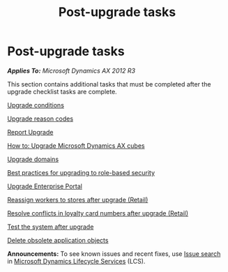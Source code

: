 ﻿---
title: Post-upgrade tasks
TOCTitle: Post-upgrade tasks
ms:assetid: c0706c3c-0fa0-4bf9-8dce-733aecd9e2b2
ms:mtpsurl: https://technet.microsoft.com/en-us/library/Dn198673(v=AX.60)
ms:contentKeyID: 53874073
ms.date: 04/18/2014
mtps_version: v=AX.60
---

# Post-upgrade tasks 


_**Applies To:** Microsoft Dynamics AX 2012 R3_

This section contains additional tasks that must be completed after the upgrade checklist tasks are complete.

[Upgrade conditions](upgrade-conditions.md)

[Upgrade reason codes](upgrade-reason-codes.md)

[Report Upgrade](report-upgrade.md)

[How to: Upgrade Microsoft Dynamics AX cubes](how-to-upgrade-microsoft-dynamics-ax-cubes.md)

[Upgrade domains](upgrade-domains.md)

[Best practices for upgrading to role-based security](best-practices-for-upgrading-to-role-based-security.md)

[Upgrade Enterprise Portal](upgrade-enterprise-portal.md)

[Reassign workers to stores after upgrade (Retail)](reassign-workers-to-stores-after-upgrade-retail.md)

[Resolve conflicts in loyalty card numbers after upgrade (Retail)](resolve-conflicts-in-loyalty-card-numbers-after-upgrade-retail.md)

[Test the system after upgrade](test-the-system-after-upgrade.md)

[Delete obsolete application objects](delete-obsolete-application-objects.md)

  
**Announcements:** To see known issues and recent fixes, use [Issue search](http://go.microsoft.com/fwlink/?linkid=389258) in [Microsoft Dynamics Lifecycle Services](http://go.microsoft.com/fwlink/?linkid=306505) (LCS).

